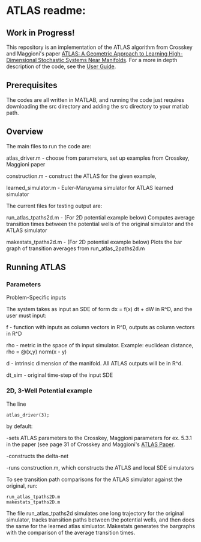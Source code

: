 # ATLAS readme:
## Work in Progress!

This repository is an implementation of the ATLAS algorithm from Crosskey and
Maggioni's paper [ATLAS: A Geometric Approach to Learning High-Dimensional
Stochastic Systems Near Manifolds](https://epubs.siam.org/doi/abs/10.1137/140970951). For a more in depth description of the code, see the [User Guide](ATLAS_User_Guide.pdf).

## Prerequisites

The codes are all written in MATLAB, and running the code just requires downloading
the src directory and adding the src directory to your matlab path.

## Overview

The main files to run the code are:

atlas_driver.m - choose from parameters, set up examples from Crosskey,
Maggioni paper

construction.m - construct the ATLAS for the given example,

learned_simulator.m - Euler-Maruyama simulator for ATLAS learned simulator

The current files for testing output are:

run_atlas_tpaths2d.m - (For 2D potential example below) Computes average
transition times between the potential wells of the original simulator and the
ATLAS simulator

makestats_tpaths2d.m - (For 2D potential example below) Plots the bar graph of
transition averages from run_atlas_2paths2d.m

## Running ATLAS

### Parameters

Problem-Specific inputs

The system takes as input an SDE of form dx = f(x) dt + dW in R^D, and the user must
input:

f - function with inputs as column vectors in R^D, outputs as column vectors in
R^D

rho - metric in the space of th input simulator. Example: euclidean distance, rho = @(x,y) norm(x -
y)

d - intrinsic dimension of the manifold. All ATLAS outputs will be in R^d.

dt_sim - original time-step of the input SDE

### 2D, 3-Well Potential example

The line
```
atlas_driver(3);
```
by default:

-sets ATLAS parameters to the Crosskey, Maggioni parameters for ex. 5.3.1 in
the paper (see page 31 of Crosskey and Maggioni's [ATLAS Paper](https://epubs.siam.org/doi/abs/10.1137/140970951).

-constructs the delta-net

-runs construction.m, which constructs the ATLAS and local SDE simulators

To see transition path comparisons for the ATLAS simulator against the
original, run:

```
run_atlas_tpaths2D.m
makestats_tpaths2D.m
```

The file run_atlas_tpaths2d simulates one long trajectory for the original
simulator, tracks transition paths between the potential wells, and then does
the same for the learned atlas simluator. Makestats generates the bargraphs
with the comparison of the average transition times.

<!--  ## Acknowledgments-->

<!--  * Hat tip to anyone whose code was used
  * Inspiration
  * etc
 --> 

